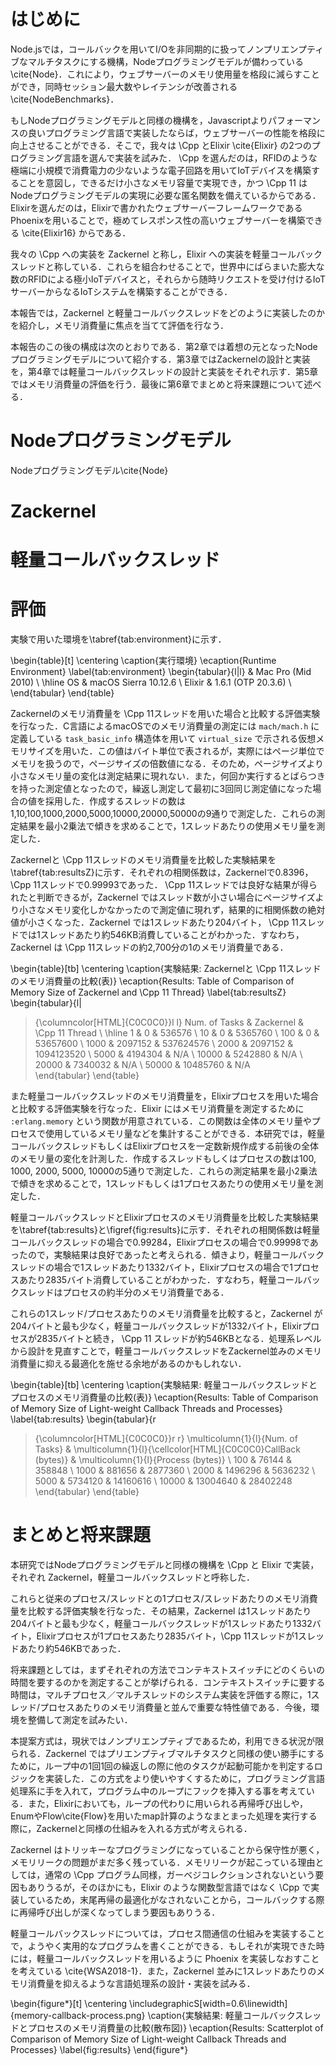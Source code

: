 # はじめに

Node.jsでは，コールバックを用いてI/Oを非同期的に扱ってノンプリエンプティブなマルチタスクにする機構，Nodeプログラミングモデルが備わっている\cite{Node}．これにより，ウェブサーバーのメモリ使用量を格段に減らすことができ，同時セッション最大数やレイテンシが改善される\cite{NodeBenchmarks}．

もしNodeプログラミングモデルと同様の機構を，Javascriptよりパフォーマンスの良いプログラミング言語で実装したならば，ウェブサーバーの性能を格段に向上させることができる．そこで，我々は \Cpp とElixir \cite{Elixir} の2つのプログラミング言語を選んで実装を試みた． \Cpp を選んだのは，RFIDのような極端に小規模で消費電力の少ないような電子回路を用いてIoTデバイスを構築することを意図し，できるだけ小さなメモリ容量で実現でき，かつ \Cpp 11 はNodeプログラミングモデルの実現に必要な匿名関数を備えているからである．Elixirを選んだのは，Elixirで書かれたウェブサーバーフレームワークであるPhoenixを用いることで，極めてレスポンス性の高いウェブサーバーを構築できる \cite{Elixir16} からである．

我々の \Cpp への実装を Zackernel と称し，Elixir への実装を軽量コールバックスレッドと称している．これらを組合わせることで，世界中にばらまいた膨大な数のRFIDによる極小IoTデバイスと，それらから随時リクエストを受け付けるIoTサーバーからなるIoTシステムを構築することができる．

本報告では，Zackernel と軽量コールバックスレッドをどのように実装したのかを紹介し，メモリ消費量に焦点を当てて評価を行なう．

本報告のこの後の構成は次のとおりである．第2章では着想の元となったNodeプログラミングモデルについて紹介する．第3章ではZackernelの設計と実装を，第4章では軽量コールバックスレッドの設計と実装をそれぞれ示す．第5章ではメモリ消費量の評価を行う．最後に第6章でまとめと将来課題について述べる．

# Nodeプログラミングモデル

Nodeプログラミングモデル\cite{Node}

# Zackernel

# 軽量コールバックスレッド


# 評価

実験で用いた環境を\tabref{tab:environment}に示す．

\begin{table}[t]
\centering
\caption{実行環境}
\ecaption{Runtime Environment}
\label{tab:environment}
\begin{tabular}{l|l}
                       & Mac Pro (Mid 2010)     \\ \hline
OS                     & macOS Sierra 10.12.6   \\
Elixir                 & 1.6.1 (OTP 20.3.6)     \\
\end{tabular}
\end{table}

Zackernelのメモリ消費量を \Cpp 11スレッドを用いた場合と比較する評価実験を行なった．C言語によるmacOSでのメモリ消費量の測定には `mach/mach.h` に定義している `task_basic_info` 構造体を用いて `virtual_size` で示される仮想メモリサイズを用いた．この値はバイト単位で表されるが，実際にはページ単位でメモリを扱うので，ページサイズの倍数値になる．そのため，ページサイズより小さなメモリ量の変化は測定結果に現れない．また，何回か実行するとばらつきを持った測定値となったので，繰返し測定して最初に3回同じ測定値になった場合の値を採用した．作成するスレッドの数は1,10,100,1000,2000,5000,10000,20000,50000の9通りで測定した．これらの測定結果を最小2乗法で傾きを求めることで，1スレッドあたりの使用メモリ量を測定した．

Zackernelと \Cpp 11スレッドのメモリ消費量を比較した実験結果を\tabref{tab:resultsZ}に示す．それぞれの相関係数は，Zackernelで0.8396， \Cpp 11スレッドで0.99993であった． \Cpp 11スレッドでは良好な結果が得られたと判断できるが，Zackernel ではスレッド数が小さい場合にページサイズより小さなメモリ変化しかなかったので測定値に現れず，結果的に相関係数の絶対値が小さくなった．Zackernel では1スレッドあたり204バイト， \Cpp 11スレッドでは1スレッドあたり約546KB消費していることがわかった．すなわち，Zackernel は \Cpp 11スレッドの約2,700分の1のメモリ消費量である．
 

\begin{table}[tb]
\centering
\caption{実験結果: Zackernelと \Cpp 11スレッドのメモリ消費量の比較(表)}
\ecaption{Results: Table of Comparison of Memory Size of Zackernel and \Cpp 11 Thread}
\label{tab:resultsZ}
\begin{tabular}{l|
>{\columncolor[HTML]{C0C0C0}}l
l}
Num. of Tasks & Zackernel    & \Cpp 11 Thread \\ \hline
1             & 0            & 536576     \\
10            & 0            & 5365760    \\
100           & 0            & 53657600   \\
1000          & 2097152      & 537624576  \\
2000          & 2097152      & 1094123520 \\
5000          & 4194304      & N/A        \\
10000         & 5242880      & N/A        \\
20000         & 7340032      & N/A        \\
50000         & 10485760     & N/A          
\end{tabular}
\end{table}


また軽量コールバックスレッドのメモリ消費量を，Elixirプロセスを用いた場合と比較する評価実験を行なった．Elixir にはメモリ消費量を測定するために `:erlang.memory` という関数が用意されている．この関数は全体のメモリ量やプロセスで使用しているメモリ量などを集計することができる．本研究では，軽量コールバックスレッドもしくはElixirプロセスを一定数新規作成する前後の全体のメモリ量の変化を計測した．作成するスレッドもしくはプロセスの数は100, 1000, 2000, 5000, 10000の5通りで測定した．これらの測定結果を最小2乗法で傾きを求めることで，1スレッドもしくは1プロセスあたりの使用メモリ量を測定した．

軽量コールバックスレッドとElixirプロセスのメモリ消費量を比較した実験結果を\tabref{tab:results}と\figref{fig:results}に示す．それぞれの相関係数は軽量コールバックスレッドの場合で0.99284，Elixirプロセスの場合で0.99998であったので，実験結果は良好であったと考えられる．傾きより，軽量コールバックスレッドの場合で1スレッドあたり1332バイト，Elixirプロセスの場合で1プロセスあたり2835バイト消費していることがわかった．すなわち，軽量コールバックスレッドはプロセスの約半分のメモリ消費量である．

これらの1スレッド/プロセスあたりのメモリ消費量を比較すると，Zackernel が204バイトと最も少なく，軽量コールバックスレッドが1332バイト，Elixirプロセスが2835バイトと続き， \Cpp 11 スレッドが約546KBとなる．処理系レベルから設計を見直すことで，軽量コールバックスレッドをZackernel並みのメモリ消費量に抑える最適化を施せる余地があるのかもしれない．

\begin{table}[tb]
\centering
\caption{実験結果: 軽量コールバックスレッドとプロセスのメモリ消費量の比較(表)}
\ecaption{Results: Table of Comparison of Memory Size of Light-weight Callback Threads and Processes}
\label{tab:results}
\begin{tabular}{r
>{\columncolor[HTML]{C0C0C0}}r r}
\multicolumn{1}{l}{Num. of Tasks} & \multicolumn{1}{l}{\cellcolor[HTML]{C0C0C0}CallBack (bytes)} & \multicolumn{1}{l}{Process (bytes)} \\
100                                             & 76144                                                        & 358848                              \\
1000                                            & 881656                                                       & 2877360                             \\
2000                                            & 1496296                                                      & 5636232                             \\
5000                                            & 5734120                                                      & 14160616                            \\
10000                                           & 13004640                                                     & 28402248                           
\end{tabular}
\end{table}

# まとめと将来課題

本研究ではNodeプログラミングモデルと同様の機構を \Cpp と Elixir で実装，それぞれ Zackernel，軽量コールバックスレッドと呼称した．

これらと従来のプロセス/スレッドとの1プロセス/スレッドあたりのメモリ消費量を比較する評価実験を行なった．その結果，Zackernel は1スレッドあたり204バイトと最も少なく，軽量コールバックスレッドが1スレッドあたり1332バイト，Elixirプロセスが1プロセスあたり2835バイト，\Cpp 11スレッドが1スレッドあたり約546KBであった．

将来課題としては，まずそれぞれの方法でコンテキストスイッチにどのくらいの時間を要するのかを測定することが挙げられる．コンテキストスイッチに要する時間は，マルチプロセス／マルチスレッドのシステム実装を評価する際に，1スレッド/プロセスあたりのメモリ消費量と並んで重要な特性値である．今後，環境を整備して測定を試みたい．

本提案方式は，現状ではノンプリエンプティブであるため，利用できる状況が限られる．Zackernel ではプリエンプティブマルチタスクと同様の使い勝手にするために，ループ中の1回1回の繰返しの際に他のタスクが起動可能かを判定するロジックを実装した．この方式をより使いやすくするために，プログラミング言語処理系に手を入れて，プログラム中のループにフックを挿入する事を考えている．また，Elixirにおいても，ループの代わりに用いられる再帰呼び出しや，EnumやFlow\cite{Flow}を用いたmap計算のようなまとまった処理を実行する際に，Zackernelと同様の仕組みを入れる方式が考えられる．

Zackernel はトリッキーなプログラミングになっていることから保守性が悪く，メモリリークの問題がまだ多く残っている．メモリリークが起こっている理由としては，通常の \Cpp プログラム同様，ガーベジコレクションされないという要因もありうるが，そのほかにも，Elixir のような関数型言語ではなく \Cpp で実装しているため，末尾再帰の最適化がなされないことから，コールバックする際に再帰呼び出しが深くなってしまう要因もありうる．

軽量コールバックスレッドについては，プロセス間通信の仕組みを実装することで，ようやく実用的なプログラムを書くことができる．もしそれが実現できた時には，軽量コールバックスレッドを用いるように Phoenix を実装しなおすことを考えている \cite{WSA2018-1}．また，Zackernel 並みに1スレッドあたりのメモリ消費量を抑えるような言語処理系の設計・実装を試みる．


\begin{figure*}[t]
\centering
\includegraphicS[width=0.6\linewidth]{memory-callback-process.png}
\caption{実験結果: 軽量コールバックスレッドとプロセスのメモリ消費量の比較(散布図)}
\ecaption{Results: Scatterplot of Comparison of Memory Size of Light-weight Callback Threads and Processes}
\label{fig:results}
\end{figure*}


